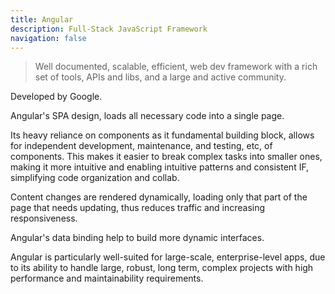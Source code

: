 ```yaml
---
title: Angular
description: Full-Stack JavaScript Framework
navigation: false
---
```


> Well documented, scalable, efficient, web dev framework with a rich set of tools, APIs and libs, and a large and active community.

Developed by Google.

Angular's SPA design, loads all necessary code into a single page.  

Its heavy reliance on components as it fundamental building block, allows for independent development, maintenance, and testing, etc, of components.  This makes it easier to break complex tasks into smaller ones, making it more intuitive and enabling intuitive patterns and consistent IF, simplifying code organization and collab.

Content changes are rendered dynamically, loading only that part of the page that needs updating, thus reduces traffic and increasing responsiveness.

Angular's data binding help to build more dynamic interfaces.  

Angular is particularly well-suited for large-scale, enterprise-level apps, due to its ability to handle large, robust, long term, complex projects with high performance and maintainability requirements.
